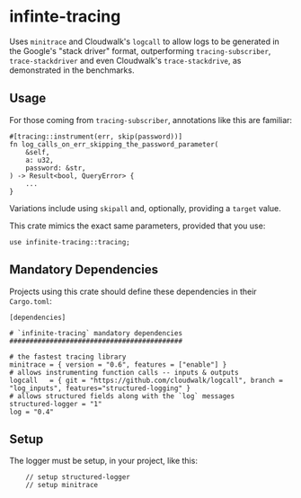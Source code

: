 # infinte-tracing

Uses `minitrace` and Cloudwalk's `logcall` to allow logs to be generated in the Google's "stack driver"
format, outperforming `tracing-subscriber`, `trace-stackdriver` and even Cloudwalk's `trace-stackdrive`,
as demonstrated in the benchmarks.

## Usage

For those coming from `tracing-subscriber`, annotations like this are familiar:

```nocompile
#[tracing::instrument(err, skip(password))]
fn log_calls_on_err_skipping_the_password_parameter(
    &self,
    a: u32,
    password: &str,
) -> Result<bool, QueryError> {
    ...
}
```

Variations include using `skipall` and, optionally, providing a `target` value.

This crate mimics the exact same parameters, provided that you use:

```nocompile
use infinite-tracing::tracing;
```

## Mandatory Dependencies

Projects using this crate should define these dependencies in their `Cargo.toml`:

```nocompile
[dependencies]

# `infinite-tracing` mandatory dependencies
###########################################

# the fastest tracing library
minitrace = { version = "0.6", features = ["enable"] }
# allows instrumenting function calls -- inputs & outputs
logcall   = { git = "https://github.com/cloudwalk/logcall", branch = "log_inputs", features="structured-logging" }
# allows structured fields along with the `log` messages
structured-logger = "1"
log = "0.4"
```

## Setup

The logger must be setup, in your project, like this:

```nocompile
    // setup structured-logger
    // setup minitrace
```